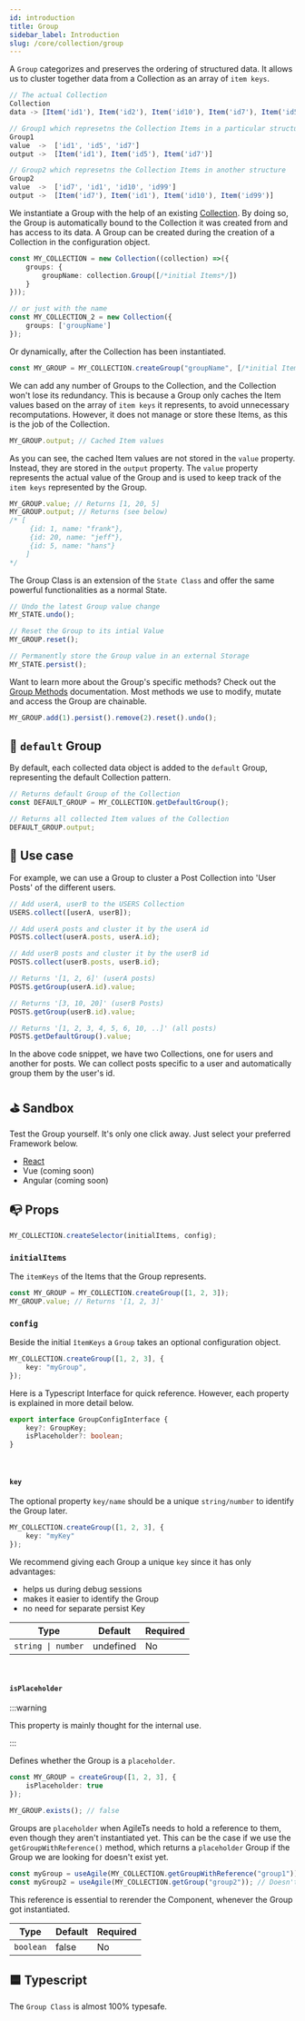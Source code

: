```yaml
---
id: introduction
title: Group
sidebar_label: Introduction
slug: /core/collection/group
---
```


A `Group` categorizes and preserves the ordering of structured data.
It allows us to cluster together data from a Collection as an array of `item keys`.
```ts
// The actual Collection
Collection
data -> [Item('id1'), Item('id2'), Item('id10'), Item('id7'), Item('id5')]

// Group1 which represetns the Collection Items in a particular structure
Group1
value  ->  ['id1', 'id5', 'id7']
output ->  [Item('id1'), Item('id5'), Item('id7')]

// Group2 which represetns the Collection Items in another structure
Group2
value  ->  ['id7', 'id1', 'id10', 'id99']
output ->  [Item('id7'), Item('id1'), Item('id10'), Item('id99')]
```
We instantiate a Group with the help of an existing [Collection](../Introduction.md).
By doing so, the Group is automatically bound to the Collection it was created from
and has access to its data.
A Group can be created during the creation of a Collection in the configuration object.
```ts {3}
const MY_COLLECTION = new Collection((collection) =>({
    groups: {
        groupName: collection.Group([/*initial Items*/])
    }
}));

// or just with the name
const MY_COLLECTION_2 = new Collection({
    groups: ['groupName']
});
```
Or dynamically, after the Collection has been instantiated.
```ts
const MY_GROUP = MY_COLLECTION.createGroup("groupName", [/*initial Items*/]);
```
We can add any number of Groups to the Collection, 
and the Collection won't lose its redundancy.
This is because a Group only caches the Item values 
based on the array of `item keys` it represents, 
to avoid unnecessary recomputations.
However, it does not manage or store these Items,
as this is the job of the Collection.
```ts
MY_GROUP.output; // Cached Item values
```
As you can see, the cached Item values are not stored in the `value` property.
Instead, they are stored in the `output` property.
The `value` property represents the actual value of the Group
and is used to keep track of the `item keys` represented by the Group.
```ts
MY_GROUP.value; // Returns [1, 20, 5]
MY_GROUP.output; // Returns (see below)
/* [
     {id: 1, name: "frank"}, 
     {id: 20, name: "jeff"}, 
     {id: 5, name: "hans"}
    ]
*/
```
The Group Class is an extension of the `State Class`
and offer the same powerful functionalities as a normal State.
```ts
// Undo the latest Group value change
MY_STATE.undo();

// Reset the Group to its intial Value
MY_GROUP.reset();

// Permanently store the Group value in an external Storage
MY_STATE.persist(); 
```
Want to learn more about the Group's specific methods?
Check out the [Group Methods](./Methods.md) documentation.
Most methods we use to modify, mutate and access the Group are chainable.
```ts
MY_GROUP.add(1).persist().remove(2).reset().undo();
```


## 🍪 `default` Group
By default, each collected data object is added to the `default` Group,
representing the default Collection pattern.
```ts
// Returns default Group of the Collection
const DEFAULT_GROUP = MY_COLLECTION.getDefaultGroup(); 

// Returns all collected Item values of the Collection
DEFAULT_GROUP.output;
```


## 🔨 Use case
For example, we can use a Group to cluster
a Post Collection into 'User Posts' of the different users.
```ts
// Add userA, userB to the USERS Collection
USERS.collect([userA, userB]);

// Add userA posts and cluster it by the userA id
POSTS.collect(userA.posts, userA.id);

// Add userB posts and cluster it by the userB id
POSTS.collect(userB.posts, userB.id);

// Returns '[1, 2, 6]' (userA posts)
POSTS.getGroup(userA.id).value;

// Returns '[3, 10, 20]' (userB Posts)
POSTS.getGroup(userB.id).value;

// Returns '[1, 2, 3, 4, 5, 6, 10, ..]' (all posts)
POSTS.getDefaultGroup().value; 
```
In the above code snippet, we have two Collections, one for users and another for posts.
We can collect posts specific to a user and automatically group them by the user's id.


## ⛳️ Sandbox
Test the Group yourself. It's only one click away. Just select your preferred Framework below.
- [React](https://codesandbox.io/s/agilets-first-group-z5cnk)
- Vue (coming soon)
- Angular (coming soon)


## 📭 Props

```ts
MY_COLLECTION.createSelector(initialItems, config);
```

### `initialItems`

The `itemKeys` of the Items that the Group represents.
```ts {1}
const MY_GROUP = MY_COLLECTION.createGroup([1, 2, 3]);
MY_GROUP.value; // Returns '[1, 2, 3]'
```

### `config`

Beside the initial `îtemKeys` a `Group` takes an optional configuration object.
```ts
MY_COLLECTION.createGroup([1, 2, 3], {
    key: "myGroup",
});
```
Here is a Typescript Interface for quick reference. However,
each property is explained in more detail below.
```ts
export interface GroupConfigInterface {
    key?: GroupKey;
    isPlaceholder?: boolean;
}
```

<br/>

#### `key`
The optional property `key/name` should be a unique `string/number` to identify the Group later.
```ts
MY_COLLECTION.createGroup([1, 2, 3], {
    key: "myKey"
});
```
We recommend giving each Group a unique `key` since it has only advantages:
- helps us during debug sessions
- makes it easier to identify the Group
- no need for separate persist Key

| Type               | Default     | Required |
|--------------------|-------------|----------|
| `string \| number` | undefined   | No       |

<br/>

#### `isPlaceholder`

:::warning

This property is mainly thought for the internal use.

:::

Defines whether the Group is a `placeholder`.
```ts
const MY_GROUP = createGroup([1, 2, 3], {
    isPlaceholder: true
});

MY_GROUP.exists(); // false
```
Groups are `placeholder` when AgileTs needs to hold a reference to them,
even though they aren't instantiated yet.
This can be the case if we use the `getGroupWithReference()` method,
which returns a `placeholder` Group if the Group we are looking for doesn't exist yet.
```ts
const myGroup = useAgile(MY_COLLECTION.getGroupWithReference("group1")); // Causes rerender if Group got created
const myGroup2 = useAgile(MY_COLLECTION.getGroup("group2")); // Doesn't causes rerender if Group got created
```
This reference is essential to rerender the Component,
whenever the Group got instantiated.

| Type            | Default     | Required |
|-----------------|-------------|----------|
| `boolean`       | false       | No       |


## 🟦 Typescript

The `Group Class` is almost 100% typesafe.

